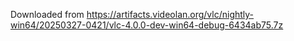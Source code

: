 Downloaded from https://artifacts.videolan.org/vlc/nightly-win64/20250327-0421/vlc-4.0.0-dev-win64-debug-6434ab75.7z